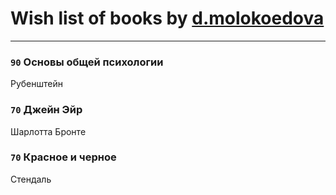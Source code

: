 # Wish list of books by [d.molokoedova](http://vk.com/id152183909)
---

### `90` Основы общей психологии
Рубенштейн

### `70` Джейн Эйр
Шарлотта Бронте

### `70` Красное и черное
Стендаль

